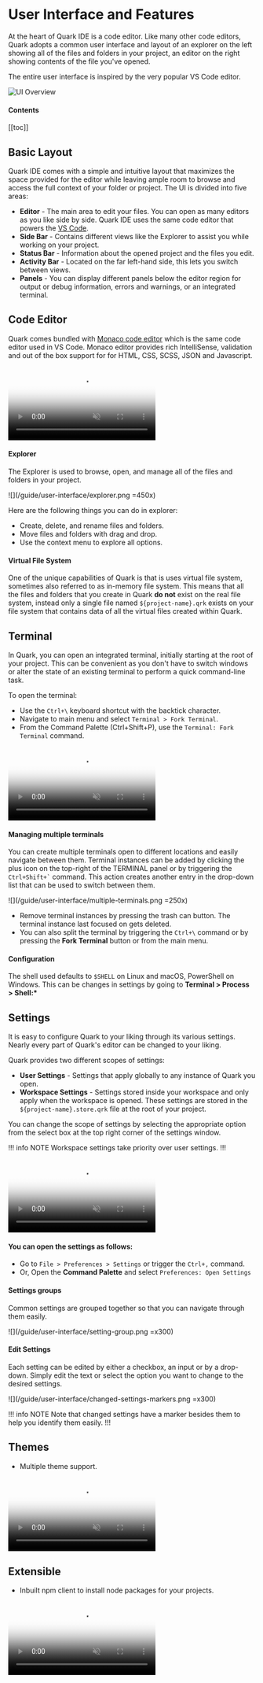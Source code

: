 # User Interface and Features
At the heart of Quark IDE is a code editor. Like many other code editors, Quark adopts a common user interface and layout of an explorer on the left showing all of the files and folders in your project, an editor on the right showing contents of the file you've opened.

The entire user interface is inspired by the very popular VS Code editor.

![UI Overview](/guide/user-interface/ui-overview.png)

#### Contents
[[toc]]

## Basic Layout 
Quark IDE comes with a simple and intuitive layout that maximizes the space provided for the editor while leaving ample room to browse and access the full context of your folder or project. The UI is divided into five areas:

  * __Editor__ - The main area to edit your files. You can open as many editors as you like side by side. Quark IDE uses the same code editor that powers the [VS Code](https://code.visualstudio.com/).
  * __Side Bar__ - Contains different views like the Explorer to assist you while working on your project.
  * __Status Bar__ - Information about the opened project and the files you edit.
  * __Activity Bar__ - Located on the far left-hand side, this lets you switch between views.
  * __Panels__ - You can display different panels below the editor region for output or debug information, errors and warnings, or an integrated terminal.

## Code Editor
Quark comes bundled with [Monaco code editor](https://microsoft.github.io/monaco-editor/index.html) which is the same code editor used in VS Code. Monaco editor provides rich IntelliSense, validation and out of the box support for for HTML, CSS, SCSS, JSON and Javascript.

<video muted autoplay loop style="max-width:100%; height:auto" name="media" poster="/c-assets/guide/user-interface/introduction.png">
  <source src="/c-assets/guide/user-interface/introduction.mp4" type="video/mp4">
  Your browser does not support the video tag.
</video> 

#### Explorer
The Explorer is used to browse, open, and manage all of the files and folders in your project. 

![](/guide/user-interface/explorer.png =450x)

Here are the following things you can do in explorer:

* Create, delete, and rename files and folders.
* Move files and folders with drag and drop.
* Use the context menu to explore all options.

#### Virtual File System
One of the unique capabilities of Quark is that is uses virtual file system, sometimes also referred to as in-memory file system. This means that all the files and folders that you create in Quark __do not__ exist on the real file system, instead only a single file named `${project-name}.qrk` exists on your file system that contains data of all the virtual files created within Quark.


## Terminal

In Quark, you can open an integrated terminal, initially starting at the root of your project. This can be convenient as you don't have to switch windows or alter the state of an existing terminal to perform a quick command-line task.

To open the terminal:
* Use the `Ctrl+\` keyboard shortcut with the backtick character.
* Navigate to main menu and select `Terminal > Fork Terminal`.
* From the Command Palette (Ctrl+Shift+P), use the `Terminal: Fork Terminal` command.

<video muted autoplay loop style="max-width:100%; height:auto" name="media" poster="/c-assets/guide/user-interface/terminal.png">
  <source src="/c-assets/guide/user-interface/terminal.mp4" type="video/mp4">
  Your browser does not support the video tag.
</video> 

#### Managing multiple terminals
You can create multiple terminals open to different locations and easily navigate between them. Terminal instances can be added by clicking the plus icon on the top-right of the TERMINAL panel or by triggering the ``` Ctrl+Shift+` ``` command. This action creates another entry in the drop-down list that can be used to switch between them.

![](/guide/user-interface/multiple-terminals.png =250x)

* Remove terminal instances by pressing the trash can button. The terminal instance last focused on gets deleted.
* You can also split the terminal by triggering the `Ctrl+\` command or by pressing the __Fork Terminal__ button or from the main menu.

#### Configuration 
The shell used defaults to `$SHELL` on Linux and macOS, PowerShell on Windows. This can be changes in settings by going to __Terminal > Process > Shell:*__

## Settings

It is easy to configure Quark to your liking through its various settings. Nearly every part of Quark's editor can be changed to your liking.

Quark provides two different scopes of settings:
* __User Settings__ - Settings that apply globally to any instance of Quark you open.
* __Workspace Settings__ - Settings stored inside your workspace and only apply when the workspace is opened. These settings are stored in the `${project-name}.store.qrk` file at the root of your project.

You can change the scope of settings by selecting the appropriate option from the select box at the top right corner of the settings window.

!!! info NOTE
Workspace settings take priority over user settings.
!!! 

<video muted autoplay loop style="max-width:100%; height:auto" name="media" poster="/c-assets/guide/user-interface/settings.png">
  <source src="/c-assets/guide/user-interface/settings.mp4" type="video/mp4">
  Your browser does not support the video tag.
</video> 

#### You can open the settings as follows:
* Go to `File > Preferences > Settings` or trigger the `Ctrl+,` command.
* Or, Open the __Command Palette__ and select `Preferences: Open Settings`

#### Settings groups
Common settings are grouped together so that you can navigate through them easily.

![](/guide/user-interface/setting-group.png =x300)

#### Edit Settings
Each setting can be edited by either a checkbox, an input or by a drop-down. Simply edit the text or select the option you want to change to the desired settings.

![](/guide/user-interface/changed-settings-markers.png =x300)

!!! info NOTE
Note that changed settings have a marker besides them to help you identify them easily.
!!!


## Themes

* Multiple theme support.

<video muted autoplay loop style="max-width:100%; height:auto" name="media" poster="/c-assets/guide/user-interface/themes.png">
  <source src="/c-assets/guide/user-interface/themes.mp4" type="video/mp4">
  Your browser does not support the video tag.
</video> 

## Extensible

* Inbuilt npm client to install node packages for your projects.

<video muted autoplay loop style="max-width:100%; height:auto" name="media" poster="/c-assets/guide/user-interface/extensible.png">
  <source src="/c-assets/guide/user-interface/extensible.mp4" type="video/mp4">
  Your browser does not support the video tag.
</video> 


